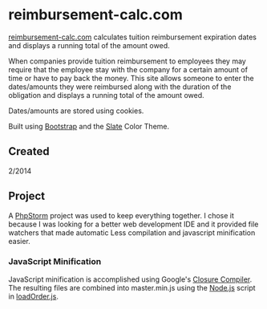 # reimbursement-calc.com

[reimbursement-calc.com](http://reimbursement-calc.com/) calculates tuition reimbursement expiration dates and displays a running total of the amount owed.

When companies provide tuition reimbursement to employees they may require that the employee stay with the company for a certain amount of time or have to pay back the money. This site allows someone to enter the dates/amounts they were reimbursed along with the duration of the obligation and displays a running total of the amount owed.

Dates/amounts are stored using cookies.

Built using [Bootstrap](http://getbootstrap.com/) and the [Slate](http://bootswatch.com/slate/) Color Theme.

## Created

2/2014

## Project

A [PhpStorm](http://www.jetbrains.com/phpstorm/) project was used to keep everything together. I chose it because I was looking for a better web development IDE and it provided file watchers that made automatic Less compilation and javascript minification easier.

### JavaScript Minification

JavaScript minification is accomplished using Google's [Closure Compiler](https://developers.google.com/closure/compiler/).
The resulting files are combined into master.min.js using the [Node.js](http://nodejs.org/) script in [loadOrder.js](js/loadOrder.js).
